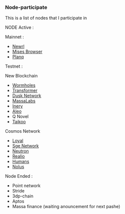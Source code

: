### Node-participate
This is a list of nodes that I participate in

NODE Active :

Mainnet :
* [Newrl](https://www.newrlscan.io/node-map)
* [Mises Browser](https://portal.mises.site/validator/misesvaloper1vd5x6hkk0uvfxevrr0xrsxkvzn03cvpl0tumjt)
* [Planq](https://ping.pub/planq/staking/plqvaloper1wqwngychuh8fk3ec9whgy6khvyr9r649glmsez)

Testnet :

New Blockchain

* [Wormholes](https://www.wormholesscan.com/#/AccountDetail/0xCAaa11f08d315F14d7b593535F9727dc2526cA7c)
* [Transformer](https://explorer.tfsc.io/#/m/VerifierDetail?Address=1NjgWZCzaz22kKj6NLerYhotv5BUsS3mkZ&Validators=whalealertid&Staked=5000&Delegated=5000&StakingTotal=10000&Active=1&Online=Online)
* [Dusk Network](https://explorer.dusk.network/)
* [MassaLabs](https://massa.net/testnet/A1aZaWZhkrV55i2976i9VJ3VpMf6iABE4RyWjJ53q1jG4eLucTY)
* [Inery](https://explorer.inery.io/master-nodes/account_info/?name=dwentzart)
* [Aleo](https://www.aleo123.io/address/aleo1fdewm8xk55044wvks8w3x43x905pq6jwueecs6fvv9725c3avsxqy3ptur)
* Q Novel
* [Taikoo](https://l2explorer.a1.taiko.xyz/address/0xCBACd1d67d00b412e60cBD4b6c05d99F1cC62d7c)


Cosmos Network
* [Loyal](https://exp.nodeist.net/t-loyal/staking/loyalvaloper1v7uekypfe7ezl363z2ydh0hrdqcxtmvmu2r9qw)
* [Sge Network](https://exp.nodeist.net/t-sge/staking/sgevaloper1aa4k72eupwy4v8hn3kqk82gt43s2z86rru242f)
* [Neutron](https://neutron.explorers.guru/validator/neutronvaloper1xuw3vsn86rhdvq564qjs8mn8d0p7mmdn0a4klh)
* [Realio](https://explorer.stavr.tech/realio/staking/realiovaloper1yf0n6k74km9ztqktg6fwshvvg90k2e9wrlauh8)
* [Humans](https://explorer.humans.zone/humans-testnet/staking/humanvaloper1v7uekypfe7ezl363z2ydh0hrdqcxtmvm458cu5)
* [Nolus](https://explorer-rila.nolus.io/nolus-rila/staking/nolusvaloper1v7uekypfe7ezl363z2ydh0hrdqcxtmvm5gkrdk)

Node Ended :
* Point network
* Stride
* 3dp-chain
* Aptos
* Massa finance (waiting anouncement for next pashe)
